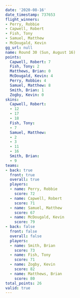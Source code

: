 ```yaml
---
date: '2020-08-16'
date_timestamp: 737653
flight_winners:
- Perry, Robbie
- Capwell, Robert
- Fish, Tony
- Samuel, Matthew
- McDougald, Kevin
gg_url: null
name: Round 30 (Sun, August 16)
points:
  Capwell, Robert: 7
  Fish, Tony: 2
  Matthews, Brian: 0
  McDougald, Kevin: 4
  Perry, Robbie: 4
  Samuel, Matthew: 8
  Smith, Brian: 1
  Zogby, Kevin: 0
skins:
  Capwell, Robert:
  - 12
  - 17
  - 18
  Fish, Tony:
  - 7
  Samuel, Matthew:
  - 2
  - 3
  - 11
  - 16
  Smith, Brian:
  - 9
teams:
- back: true
  front: true
  overall: true
  players:
  - name: Perry, Robbie
    score: 72
  - name: Capwell, Robert
    score: 71
  - name: Samuel, Matthew
    score: 67
  - name: McDougald, Kevin
    score: 79
- back: false
  front: false
  overall: false
  players:
  - name: Smith, Brian
    score: 73
  - name: Fish, Tony
    score: 71
  - name: Zogby, Kevin
    score: 82
  - name: Matthews, Brian
    score: 80
total_points: 26
valid: true
---
```

